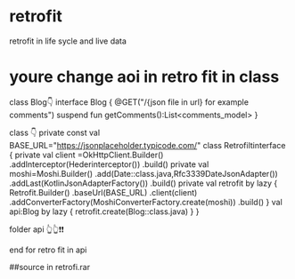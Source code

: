# retrofit
retrofit in life sycle and live data
# youre change aoi in retro fit in class 
class Blog👇
interface Blog {
    @GET("/{json file in url} for example comments")
    suspend fun getComments():List<comments_model>
}

class 👇 
private const val BASE_URL="https://jsonplaceholder.typicode.com/"
class Retrofiltinterface {
    private val client =OkHttpClient.Builder()
        .addInterceptor(Hederinterceptor())
        .build()
    private val moshi=Moshi.Builder()
        .add(Date::class.java,Rfc3339DateJsonAdapter())
        .addLast(KotlinJsonAdapterFactory())
        .build()
    private val retrofit by lazy {
        Retrofit.Builder()
            .baseUrl(BASE_URL)
            .client(client)
            .addConverterFactory(MoshiConverterFactory.create(moshi))
            .build()
    }
    val api:Blog by lazy {
        retrofit.create(Blog::class.java)
    }
}

folder api 
👆👆❗❗

end for retro fit in api 




##source in retrofi.rar
